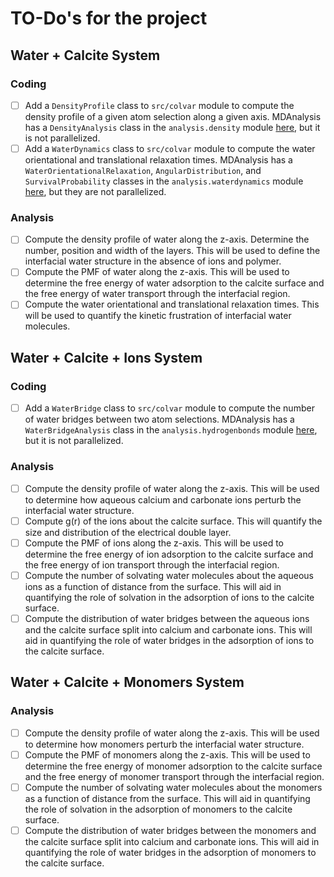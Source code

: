 # TO-Do's for the project

## Water + Calcite System

### Coding

- [ ] Add a `DensityProfile` class to `src/colvar` module to compute the density profile of a given atom selection along a given axis.
MDAnalysis has a `DensityAnalysis` class in the `analysis.density` module [here](https://docs.mdanalysis.org/stable/documentation_pages/analysis/density.html), but it is not parallelized.
- [ ] Add a `WaterDynamics` class to `src/colvar` module to compute the water orientational and translational relaxation times.
MDAnalysis has a `WaterOrientationalRelaxation`, `AngularDistribution`, and `SurvivalProbability` classes in the `analysis.waterdynamics` module [here](https://docs.mdanalysis.org/stable/documentation_pages/analysis/waterdynamics.html), but they are not parallelized.

### Analysis

- [ ] Compute the density profile of water along the z-axis.
Determine the number, position and width of the layers.
This will be used to define the interfacial water structure in the absence of ions and polymer.
- [ ] Compute the PMF of water along the z-axis.
This will be used to determine the free energy of water adsorption to the calcite surface and the free energy of water transport through the interfacial region.
- [ ] Compute the water orientational and translational relaxation times.
This will be used to quantify the kinetic frustration of interfacial water molecules.

## Water + Calcite + Ions System

### Coding

- [ ] Add a `WaterBridge` class to `src/colvar` module to compute the number of water bridges between two atom selections.
MDAnalysis has a `WaterBridgeAnalysis` class in the `analysis.hydrogenbonds` module [here](https://docs.mdanalysis.org/stable/documentation_pages/analysis/wbridge_analysis.html), but it is not parallelized.

### Analysis

- [ ] Compute the density profile of water along the z-axis.
This will be used to determine how aqueous calcium and carbonate ions perturb the interfacial water structure.
- [ ] Compute g(r) of the ions about the calcite surface.
This will quantify the size and distribution of the electrical double layer.
- [ ] Compute the PMF of ions along the z-axis.
This will be used to determine the free energy of ion adsorption to the calcite surface and the free energy of ion transport through the interfacial region.
- [ ] Compute the number of solvating water molecules about the aqueous ions as a function of distance from the surface.
This will aid in quantifying the role of solvation in the adsorption of ions to the calcite surface.
- [ ] Compute the distribution of water bridges between the aqueous ions and the calcite surface split into calcium and carbonate ions.
This will aid in quantifying the role of water bridges in the adsorption of ions to the calcite surface.

## Water + Calcite + Monomers System

### Analysis

- [ ] Compute the density profile of water along the z-axis.
This will be used to determine how monomers perturb the interfacial water structure.
- [ ] Compute the PMF of monomers along the z-axis.
This will be used to determine the free energy of monomer adsorption to the calcite surface and the free energy of monomer transport through the interfacial region.
- [ ] Compute the number of solvating water molecules about the monomers as a function of distance from the surface.
This will aid in quantifying the role of solvation in the adsorption of monomers to the calcite surface.
- [ ] Compute the distribution of water bridges between the monomers and the calcite surface split into calcium and carbonate ions.
This will aid in quantifying the role of water bridges in the adsorption of monomers to the calcite surface.
